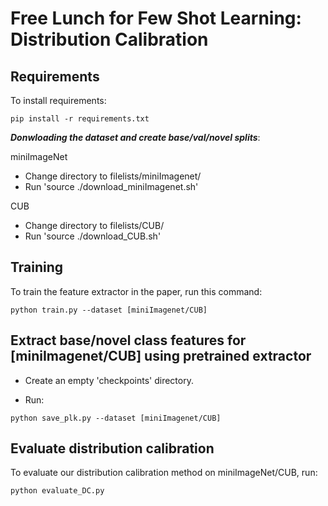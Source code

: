 # Free Lunch for Few Shot Learning: Distribution Calibration


## Requirements

To install requirements:

```setup
pip install -r requirements.txt
```

***Donwloading the dataset and create base/val/novel splits***:

miniImageNet
* Change directory to filelists/miniImagenet/
* Run 'source ./download_miniImagenet.sh'

CUB

* Change directory to filelists/CUB/
* Run 'source ./download_CUB.sh' 



## Training


To train the feature extractor in the paper, run this command:

```train
python train.py --dataset [miniImagenet/CUB] 
```

## Extract base/novel class features for  [miniImagenet/CUB] using pretrained extractor

- Create an empty 'checkpoints' directory.

- Run:
```save_features
python save_plk.py --dataset [miniImagenet/CUB] 
```


## Evaluate distribution calibration

To evaluate our distribution calibration method on miniImageNet/CUB, run:

```eval
python evaluate_DC.py
```


